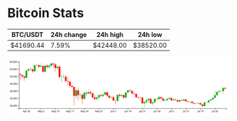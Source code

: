 # Bitcoin Stats

BTC/USDT|24h change|24h high|24h low|
|---|---|---|---|
|$41690.44|7.59%|$42448.00|$38520.00|

<img src="./chart.svg">
